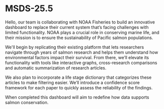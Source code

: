 # MSDS-25.5

Hello, our team is collaborating with NOAA Fisheries to build an innovative dashboard to replace their current system that’s facing challenges with limited functionality. NOAA plays a crucial role in conserving marine life, and their mission is to ensure the sustainability of Pacific salmon populations.

We'll begin by replicating their existing platform that lets researchers navigate through years of salmon research and helps them understand how environmental factors impact their survival. From there, we’ll elevate its functionality with tools like interactive graphs, cross-research comparisons and automatic summarization of research articles.
 
We also plan to incorporate a life stage dictionary that categorizes these articles to make filtering easier. We’ll introduce a confidence score framework for each paper to quickly assess the reliability of the findings. 

When completed this dashboard will aim to redefine how data supports salmon conservation. 
